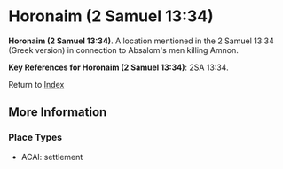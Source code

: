 # Horonaim (2 Samuel 13:34)
**Horonaim (2 Samuel 13:34)**. 
A location mentioned in the 2 Samuel 13:34 (Greek version) in connection to Absalom's men killing Amnon. 




**Key References for Horonaim (2 Samuel 13:34)**: 
2SA 13:34. 






Return to [Index](00-Index.md)

## More Information

### Place Types

* ACAI: settlement




